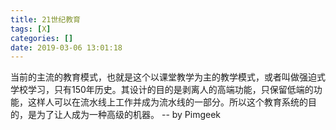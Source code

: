 ```yaml
---
title: 21世纪教育
tags: [X]
categories: []
date: 2019-03-06 13:01:18
---
```

当前的主流的教育模式，也就是这个以课堂教学为主的教学模式，或者叫做强迫式学校学习，只有150年历史。其设计的目的是剥离人的高端功能，只保留低端的功能，这样人可以在流水线上工作并成为流水线的一部分。所以这个教育系统的目的，是为了让人成为一种高级的机器。 -- by Pimgeek

